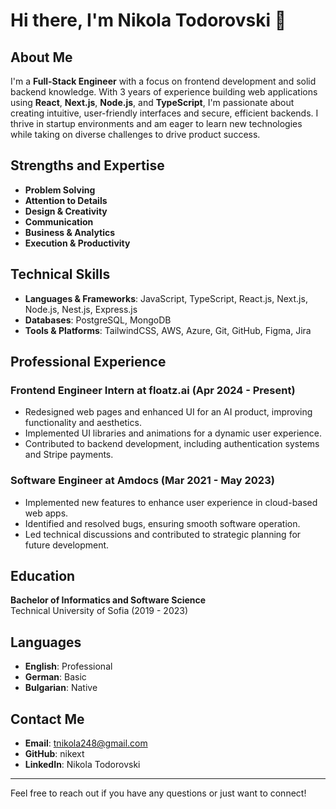 # Hi there, I'm Nikola Todorovski 👋

## About Me
I'm a **Full-Stack Engineer** with a focus on frontend development and solid backend knowledge. With 3 years of experience building web applications using **React**, **Next.js**, **Node.js**, and **TypeScript**, I'm passionate about creating intuitive, user-friendly interfaces and secure, efficient backends. I thrive in startup environments and am eager to learn new technologies while taking on diverse challenges to drive product success.

## Strengths and Expertise
- **Problem Solving**
- **Attention to Details**
- **Design & Creativity**
- **Communication**
- **Business & Analytics**
- **Execution & Productivity**

## Technical Skills
- **Languages & Frameworks**: JavaScript, TypeScript, React.js, Next.js, Node.js, Nest.js, Express.js
- **Databases**: PostgreSQL, MongoDB
- **Tools & Platforms**: TailwindCSS, AWS, Azure, Git, GitHub, Figma, Jira

## Professional Experience
### Frontend Engineer Intern at floatz.ai (Apr 2024 - Present)
- Redesigned web pages and enhanced UI for an AI product, improving functionality and aesthetics.
- Implemented UI libraries and animations for a dynamic user experience.
- Contributed to backend development, including authentication systems and Stripe payments.

### Software Engineer at Amdocs (Mar 2021 - May 2023)
- Implemented new features to enhance user experience in cloud-based web apps.
- Identified and resolved bugs, ensuring smooth software operation.
- Led technical discussions and contributed to strategic planning for future development.

## Education
**Bachelor of Informatics and Software Science**  
Technical University of Sofia (2019 - 2023)

## Languages
- **English**: Professional
- **German**: Basic
- **Bulgarian**: Native

## Contact Me
- **Email**: tnikola248@gmail.com
- **GitHub**: nikext
- **LinkedIn**: Nikola Todorovski

---

Feel free to reach out if you have any questions or just want to connect!
